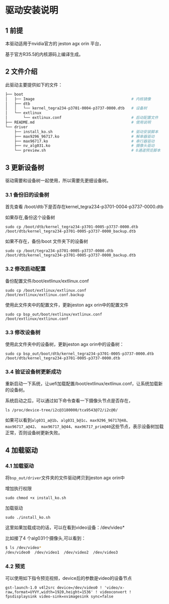 # 驱动安装说明

## 1 前提

本驱动适用于nvidia官方的 jeston agx orin 平台，

基于官方R35.5的内核源码上编译生成。


## 2 文件介绍

此驱动主要提供如下的文件：

``` bash
├── boot
│   ├── Image                                           # 内核镜像
│   ├── dtb
│   │   └── kernel_tegra234-p3701-0004-p3737-0000.dtb   # 设备树
│   └── extlinux
│       └── extlinux.conf                               # 启动配置文件
├── README.md                                           # 使用说明
└── driver
    ├── install_ko.sh                                   # 驱动安装脚本
    ├── max9296_96717.ko                                # 解串器驱动
    ├── max96717.ko                                     # 串行器驱动
    ├── nv_alg031.ko                                    # 摄像头驱动
    └── preview.sh                                      # 8通道预览脚本
```


## 3 更新设备树

驱动需要和设备树一起使用，所以需要先更细设备树。

### 3.1 备份旧的设备树

首先查看 /boot/dtb下是否存在kernel_tegra234-p3701-0004-p3737-0000.dtb

如果存在,备份这个设备树

` sudo cp /boot/dtb/kernel_tegra234-p3701-0005-p3737-0000.dtb /boot/dtb/kernel_tegra234-p3701-0005-p3737-0000_backup.dtb  `

如果不存在，备份/boot 文件夹下的设备树

` sudo cp /boot/tegra234-p3701-0005-p3737-0000.dtb /boot/dtb/kernel_tegra234-p3701-0005-p3737-0000_backup.dtb  `

### 3.2 修改启动配置

备份配置文件/boot/extlinux/extlinux.conf

` sudo cp /boot/extlinux/extlinux.conf /boot/extlinux/extlinux.conf.backup `

使用此文件夹中的配置文件，更新jeston agx orin中的配置文件

` sudo cp bsp_out/boot/extlinux/extlinux.conf  /boot/extlinux/extlinux.conf `

### 3.3 修改设备树

使用此文件夹中的设备树，更新jeston agx orin中的设备树：

` sudo cp bsp_out/boot/dtb/kernel_tegra234-p3701-0005-p3737-0000.dtb /boot/dtb/kernel_tegra234-p3701-0005-p3737-0000.dtb `

### 3.4 验证设备树更新成功

重新启动一下系统，让uefi加载配置/boot/extlinux/extlinux.conf，让系统加载新的设备树。

系统启动之后，可以通过如下命令查看一下摄像头节点是否存在，

` ls /proc/device-tree/i2c@3180000/tca9543@72/i2c@0/ `

如果可以看到`alg031_a@1b`、`alg031_b@1c`、`max9296_96717@48`、`max96717_a@42`、` max96717_b@44`、`max96717_prim@40`这些节点，表示设备树加载正常，否则设备树更新失败。


## 4 加载驱动

### 4.1 加载驱动

将` bsp_out/driver `文件夹的文件驱动拷贝到jeston agx orin中


增加执行权限

` sudo chmod +x install_ko.sh `

加载驱动

` sudo ./install_ko.sh `

这里如果加载成功的话，可以在看到video设备：/dev/video*

比如接了4 个alg031个摄像头,可以看到：

``` bash
$ ls /dev/video*
/dev/video0  /dev/video1  /dev/video2  /dev/video3
```

### 4.2 预览

可以使用如下指令预览视频，device后的参数是video的设备节点

` gst-launch-1.0 v4l2src device=/dev/video0 ! 'video/x-raw,format=UYVY,width=1920,height=1536' ! videoconvert ! fpsdisplaysink video-sink=xvimagesink sync=false `


